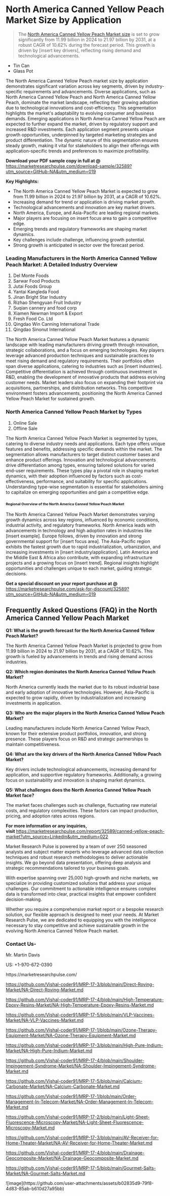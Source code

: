 <h1>North America Canned Yellow Peach Market&nbsp;Size by Application</h1><blockquote><p>The <a href="https://marketresearchpulse.com/download-sample/32589?utm_source=GitHub-NA&amp;utm_medium=019">North America Canned Yellow Peach Market size</a> is set to grow significantly from 11.99 billion in 2024 to 21.97 billion by 2031, at a robust CAGR of 10.62% during the forecast period. This growth is driven by [insert key drivers], reflecting rising demand and technological advancements.</p></blockquote><ul><li>Tin Can <li> Glass Pot</li></ul><p>The North America Canned Yellow Peach market size by application demonstrates significant variation across key segments, driven by industry-specific requirements and advancements. Diverse applications, such as North America Canned Yellow Peach and North America Canned Yellow Peach, dominate the market landscape, reflecting their growing adoption due to technological innovations and cost-efficiency. This segmentation highlights the market's adaptability to evolving consumer and business demands. Emerging applications in North America Canned Yellow Peach are expected to further expand the market, driven by regulatory support and increased R&D investments. Each application segment presents unique growth opportunities, underpinned by targeted marketing strategies and product differentiation. The dynamic nature of this segmentation ensures steady growth, making it vital for stakeholders to align their offerings with application-specific trends and preferences to maximize profitability.</p><p><strong>Download your PDF sample copy in full at @ </strong><a href="https://marketresearchpulse.com/download-sample/32589?utm_source=GitHub-NA&amp;utm_medium=019">https://marketresearchpulse.com/download-sample/32589?utm_source=GitHub-NA&amp;utm_medium=019</a></p><p><strong>Key Highlights: </strong></p><ul><li>The North America Canned Yellow Peach Market is expected to grow from 11.99 billion in 2024 to 21.97 billion by 2031, at a CAGR of 10.62%.</li><li>Increasing demand for trend or application is driving market growth.</li><li>Technological advancements and innovation are key market drivers.</li><li>North America, Europe, and Asia-Pacific are leading regional markets.</li><li>Major players are focusing on insert focus area to gain a competitive edge.</li><li>Emerging trends and regulatory frameworks are shaping market dynamics.</li><li>Key challenges include challenge, influencing growth potential.</li><li>Strong growth is anticipated in sector over the forecast period.</li></ul><h3>Leading Manufacturers in the North America Canned Yellow Peach Market: A Detailed Industry Overview</h3><ol><li>Del Monte Foods</li><li>Sarwar Food Products</li><li>Jutai Foods Group</li><li>Yantai Kangleda Food</li><li>Jinan Bright Star Industry</li><li>Rizhao Shengyuan Fruit Industry</li><li>Suqian cannery and food corp</li><li>Xiamen Newman Import & Export</li><li>Fresh Food Co. Ltd</li><li>Qingdao Win Canning International Trade</li><li>Qingdao Sinonut International</li></ol><div class="flex max-w-full flex-col flex-grow"><div class="min-h-8 text-message flex w-full flex-col items-end gap-2 whitespace-normal break-words [.text-message+&amp;]:mt-5" dir="auto" data-message-author-role="assistant" data-message-id="fd8432e4-4910-450d-b182-61b7bfb0a01f" data-message-model-slug="gpt-4o"><div class="flex w-full flex-col gap-1 empty:hidden first:pt-[3px]"><div class="markdown prose w-full break-words dark:prose-invert light"><p>The North America Canned Yellow Peach Market features a dynamic landscape with leading manufacturers driving growth through innovation, strategic collaborations, and a focus on emerging technologies. Key players leverage advanced production techniques and sustainable practices to meet rising demand and regulatory requirements. Their portfolios often span diverse applications, catering to industries such as [insert industries]. Competitive differentiation is achieved through continuous investment in R&amp;D, enabling the development of innovative products that address evolving customer needs. Market leaders also focus on expanding their footprint via acquisitions, partnerships, and distribution networks. This competitive environment fosters advancements, positioning the North America Canned Yellow Peach Market for sustained growth.</p></div></div></div></div><h3>North America Canned Yellow Peach Market by Types</h3><ol><li>Online Sale <li> Offline Sale</li></ol><div class="flex max-w-full flex-col flex-grow"><div class="min-h-8 text-message flex w-full flex-col items-end gap-2 whitespace-normal break-words [.text-message+&amp;]:mt-5" dir="auto" data-message-author-role="assistant" data-message-id="084470be-0bb7-4664-bddf-5156b4f41249" data-message-model-slug="gpt-4o-mini"><div class="flex w-full flex-col gap-1 empty:hidden first:pt-[3px]"><div class="markdown prose w-full break-words dark:prose-invert light"><p>The North America Canned Yellow Peach Market is segmented by types, catering to diverse industry needs and applications. Each type offers unique features and benefits, addressing specific demands within the market. The segmentation allows manufacturers to target distinct customer bases and enhance product offerings. Innovation and technological advancements drive differentiation among types, ensuring tailored solutions for varied end-user requirements. These types play a pivotal role in shaping market dynamics, with their adoption influenced by factors such as cost-effectiveness, performance, and suitability for specific applications. Understanding type-wise segmentation is essential for stakeholders aiming to capitalize on emerging opportunities and gain a competitive edge.</p></div></div></div></div><h3><span style="font-size: 11px;">Regional Overview of the North America Canned Yellow Peach Market</span></h3><div class="flex max-w-full flex-col flex-grow"><div class="min-h-8 text-message flex w-full flex-col items-end gap-2 whitespace-normal break-words [.text-message+&amp;]:mt-5" dir="auto" data-message-author-role="assistant" data-message-id="e9038762-ce64-4e30-91c9-9bd413514231" data-message-model-slug="gpt-4o-mini"><div class="flex w-full flex-col gap-1 empty:hidden first:pt-[3px]"><div class="markdown prose w-full break-words dark:prose-invert light"><p>The North America Canned Yellow Peach Market demonstrates varying growth dynamics across key regions, influenced by economic conditions, industrial activity, and regulatory frameworks. North America leads with advancements in technology and high adoption rates in industries like [insert example]. Europe follows, driven by innovation and strong governmental support for [insert focus area]. The Asia-Pacific region exhibits the fastest growth due to rapid industrialization, urbanization, and increasing investments in [insert industry/application]. Latin America and the Middle East &amp; Africa also contribute, with expanding infrastructure projects and a growing focus on [insert trend]. Regional insights highlight opportunities and challenges unique to each market, guiding strategic decisions.</p></div></div></div></div><p><strong>Get a special discount on your report purchase at @ </strong><a href="https://marketresearchpulse.com/ask-for-discount/32589?utm_source=GitHub-NA&amp;utm_medium=019">https://marketresearchpulse.com/ask-for-discount/32589?utm_source=GitHub-NA&amp;utm_medium=019</a></p><h2>Frequently Asked Questions (FAQ) in the North America Canned Yellow Peach Market</h2><p><strong>Q1: What is the growth forecast for the North America Canned Yellow Peach Market?</strong></p><p>The North America Canned Yellow Peach Market is projected to grow from 11.99 billion in 2024 to 21.97 billion by 2031, at a CAGR of 10.62%. This growth is fueled by advancements in trends and rising demand across industries.</p><p><strong>Q2: Which region dominates the North America Canned Yellow Peach Market?</strong></p><p>North America currently leads the market due to its robust industrial base and early adoption of innovative technologies. However, Asia-Pacific is expected to grow rapidly, driven by industrialization and increasing investments in application.</p><p><strong>Q3: Who are the major players in the North America Canned Yellow Peach Market?</strong></p><p>Leading manufacturers include North America Canned Yellow Peach, known for their extensive product portfolios, innovation, and strong presence. These players focus on R&amp;D and strategic partnerships to maintain competitiveness.</p><p><strong>Q4: What are the key drivers of the North America Canned Yellow Peach Market?</strong></p><p>Key drivers include technological advancements, increasing demand for application, and supportive regulatory frameworks. Additionally, a growing focus on sustainability and innovation is shaping market dynamics.</p><p><strong>Q5: What challenges does the North America Canned Yellow Peach Market face?</strong></p><p>The market faces challenges such as challenge, fluctuating raw material costs, and regulatory complexities. These factors can impact production, pricing, and adoption rates across regions.</p><p><strong>For more information or any inquiries, visit&nbsp;</strong><a href="https://marketresearchpulse.com/report/32589/canned-yellow-peach-market?utm_source=Linkedin&utm_medium=022">https://marketresearchpulse.com/report/32589/canned-yellow-peach-market?utm_source=Linkedin&utm_medium=022</a></p><p>Market Research Pulse is powered by a team of over 250 seasoned analysts and subject matter experts who leverage advanced data collection techniques and robust research methodologies to deliver actionable insights. We go beyond data presentation, offering deep analysis and strategic recommendations tailored to your business goals.</p><p>With expertise spanning over 25,000 high-growth and niche markets, we specialize in providing customized solutions that address your unique challenges. Our commitment to actionable intelligence ensures complex data is transformed into clear, practical insights that empower confident decision-making.</p><p>Whether you require a comprehensive market report or a bespoke research solution, our flexible approach is designed to meet your needs. At Market Research Pulse, we are dedicated to equipping you with the intelligence necessary to stay competitive and achieve sustainable growth in the evolving North America Canned Yellow Peach market.</p><h3><strong>Contact Us-</strong></h3><p>Mr. Martin Davis</p><p>US: +1-970-672-0390</p><p>https://marketresearchpulse.com/</p><p><a href="https://github.com/Vishal-coder91/MRP-17-3/blob/main/Direct-Roving-Market/NA-Direct-Roving-Market.md">https://github.com/Vishal-coder91/MRP-17-3/blob/main/Direct-Roving-Market/NA-Direct-Roving-Market.md</a></p><p><a href="https://github.com/Vishal-coder91/MRP-17-4/blob/main/High-Temperature-Epoxy-Resins-Market/NA-High-Temperature-Epoxy-Resins-Market.md">https://github.com/Vishal-coder91/MRP-17-4/blob/main/High-Temperature-Epoxy-Resins-Market/NA-High-Temperature-Epoxy-Resins-Market.md</a></p><p><a href="https://github.com/Vishal-coder91/MRP-17-5/blob/main/VLP-Vaccines-Market/NA-VLP-Vaccines-Market.md">https://github.com/Vishal-coder91/MRP-17-5/blob/main/VLP-Vaccines-Market/NA-VLP-Vaccines-Market.md</a></p><p><a href="https://github.com/Vishal-coder91/MRP-17-1/blob/main/Ozone-Therapy-Equipment-Market/NA-Ozone-Therapy-Equipment-Market.md">https://github.com/Vishal-coder91/MRP-17-1/blob/main/Ozone-Therapy-Equipment-Market/NA-Ozone-Therapy-Equipment-Market.md</a></p><p><a href="https://github.com/Vishal-coder91/MRP-17-3/blob/main/High-Pure-Indium-Market/NA-High-Pure-Indium-Market.md">https://github.com/Vishal-coder91/MRP-17-3/blob/main/High-Pure-Indium-Market/NA-High-Pure-Indium-Market.md</a></p><p><a href="https://github.com/Vishal-coder91/MRP-17-4/blob/main/Shoulder-Impingement-Syndrome-Market/NA-Shoulder-Impingement-Syndrome-Market.md">https://github.com/Vishal-coder91/MRP-17-4/blob/main/Shoulder-Impingement-Syndrome-Market/NA-Shoulder-Impingement-Syndrome-Market.md</a></p><p><a href="https://github.com/Vishal-coder91/MRP-17-5/blob/main/Calcium-Carbonate-Market/NA-Calcium-Carbonate-Market.md">https://github.com/Vishal-coder91/MRP-17-5/blob/main/Calcium-Carbonate-Market/NA-Calcium-Carbonate-Market.md</a></p><p><a href="https://github.com/Vishal-coder91/MRP-17-1/blob/main/Order-Management-In-Telecom-Market/NA-Order-Management-In-Telecom-Market.md">https://github.com/Vishal-coder91/MRP-17-1/blob/main/Order-Management-In-Telecom-Market/NA-Order-Management-In-Telecom-Market.md</a></p><p><a href="https://github.com/Vishal-coder91/MRP-17-2/blob/main/Light-Sheet-Fluorescence-Microscopy-Market/NA-Light-Sheet-Fluorescence-Microscopy-Market.md">https://github.com/Vishal-coder91/MRP-17-2/blob/main/Light-Sheet-Fluorescence-Microscopy-Market/NA-Light-Sheet-Fluorescence-Microscopy-Market.md</a></p><p><a href="https://github.com/Vishal-coder91/MRP-17-3/blob/main/AV-Receiver-for-Home-Theater-Market/NA-AV-Receiver-for-Home-Theater-Market.md">https://github.com/Vishal-coder91/MRP-17-3/blob/main/AV-Receiver-for-Home-Theater-Market/NA-AV-Receiver-for-Home-Theater-Market.md</a></p><p><a href="https://github.com/Vishal-coder91/MRP-17-4/blob/main/Drainage-Geocomposite-Market/NA-Drainage-Geocomposite-Market.md">https://github.com/Vishal-coder91/MRP-17-4/blob/main/Drainage-Geocomposite-Market/NA-Drainage-Geocomposite-Market.md</a></p><p><a href="https://github.com/Vishal-coder91/MRP-17-5/blob/main/Gourmet-Salts-Market/NA-Gourmet-Salts-Market.md">https://github.com/Vishal-coder91/MRP-17-5/blob/main/Gourmet-Salts-Market/NA-Gourmet-Salts-Market.md</a></p>
![image](https://github.com/user-attachments/assets/b02835d9-79f8-4d83-85ab-b610d27a95bb)
